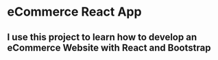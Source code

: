 # eCommerce React App

## I use this project to learn how to develop an eCommerce Website with React and Bootstrap
